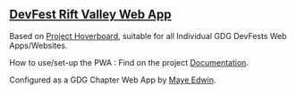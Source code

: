 ## [DevFest Rift Valley Web App](https://devfest.gdgmoi.com)

Based on [Project Hoverboard](https://github.com/gdg-x/hoverboard), suitable for all Individual GDG DevFests Web Apps/Websites.

How to use/set-up the PWA : Find on the project [Documentation](https://github.com/mayeedwin/gdgmoipwa/blob/master/docs/tutorials/set-up.md).

Configured as a GDG Chapter Web App by [Maye Edwin](https://maye.gdgmoi.com).
